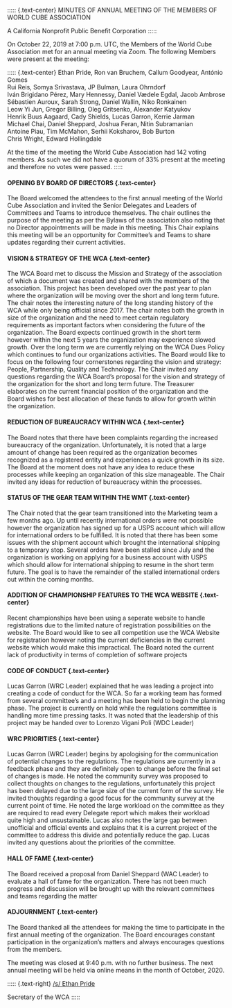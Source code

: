 ::::: {.text-center}
MINUTES OF ANNUAL MEETING OF THE MEMBERS OF WORLD CUBE ASSOCIATION

A California Nonprofit Public Benefit Corporation
:::::

On October 22, 2019 at 7:00 p.m. UTC, the Members of the World Cube Association met for an annual meeting via Zoom. The following Members were present at the meeting:

::::: {.text-center}
Ethan Pride, Ron van Bruchem, Callum Goodyear, António Gomes <br>
Rui Reis, Somya Srivastava, JP Bulman, Laura Ohrndorf <br>
Iván Brigidano Pérez, Mary Hennessy, Daniel Vædele Egdal, Jacob Ambrose <br>
Sébastien Auroux, Sarah Strong, Daniel Wallin, Niko Ronkainen <br>
Leow Yi Jun, Gregor Billing, Oleg Gritsenko, Alexander Katyukov <br>
Henrik Buus Aagaard, Cady Shields, Lucas Garron, Kerrie Jarman <br>
Michael Chai, Daniel Sheppard, Joshua Feran, Nitin Subramanian <br>
Antoine Piau, Tim McMahon, Serhii Koksharov, Bob Burton <br>
Chris Wright, Edward Hollingdale <br>

At the time of the meeting the World Cube Association had 142 voting members. As such we did not have a quorum of 33% present at the meeting and therefore no votes were passed.
:::::


#### **OPENING BY BOARD OF DIRECTORS** {.text-center}

The Board welcomed the attendees to the first annual meeting of the World Cube Association and invited the Senior Delegates and Leaders of Committees and Teams to introduce themselves. The chair outlines the purpose of the meeting as per the Bylaws of the association also noting that no Director appointments will be made in this meeting. This Chair explains this meeting will be an opportunity for Committee’s and Teams to share updates regarding their current activities.

#### **VISION & STRATEGY OF THE WCA** {.text-center}

The WCA Board met to discuss the Mission and Strategy of the association of which a document was created and shared with the members of the association. This project has been developed over the past year to plan where the organization will be moving over the short and long term future. The chair notes the interesting nature of the long standing history of the WCA while only being official since 2017. The chair notes both the growth in size of the organization and the need to meet certain regulatory requirements as important factors when considering the future of the organization. The Board expects continued growth in the short term however within the next 5 years the organization may experience slowed growth. Over the long term we are currently relying on the WCA Dues Policy which continues to fund our organizations activities. The Board would like to focus on the following four cornerstones regarding the vision and strategy: People, Partnership, Quality and Technology. The Chair invited any questions regarding the WCA Board’s proposal for the vision and strategy of the organization for the short and long term future. The Treasurer elaborates on the current financial position of the organization and the Board wishes for best allocation of these funds to allow for growth within the organization.

#### **REDUCTION OF BUREAUCRACY WITHIN WCA** {.text-center}

The Board notes that there have been complaints regarding the increased bureaucracy of the organization. Unfortunately, it is noted that a large amount of change has been required as the organization becomes recognized as a registered entity and experiences a quick growth in its size. The Board at the moment does not have any idea to reduce these processes while keeping an organization of this size manageable. The Chair invited any ideas for reduction of bureaucracy within the processes. 

#### **STATUS OF THE GEAR TEAM WITHIN THE WMT** {.text-center}

The Chair noted that the gear team transitioned into the Marketing team a few months ago. Up until recently international orders were not possible however the organization has signed up for a USPS account which will allow for international orders to be fulfilled. It is noted that there has been some issues with the shipment account which brought the international shipping to a temporary stop. Several orders have been stalled since July and the organization is working on applying for a business account with USPS which should allow for international shipping to resume in the short term future. The goal is to have the remainder of the stalled international orders out within the coming months.

#### **ADDITION OF CHAMPIONSHIP FEATURES TO THE WCA WEBSITE** {.text-center}

Recent championships have been using a seperate website to handle registrations due to the limited nature of registration possibilities on the website. The Board would like to see all competition use the WCA Website for registration however noting the current deficiencies in the current website which would make this impractical. The Board noted the current lack of productivity in terms of completion of software projects 

#### **CODE OF CONDUCT** {.text-center}

Lucas Garron (WRC Leader) explained that he was leading a project into creating a code of conduct for the WCA. So far a working team has formed from several committee’s and a meeting has been held to begin the planning phase. The project is currently on hold while the regulations committee is handling more time pressing tasks. It was noted that the leadership of this project may be handed over to Lorenzo Vigani Poli (WDC Leader)

#### **WRC PRIORITIES** {.text-center}

Lucas Garron (WRC Leader) begins by apologising for the communication of potential changes to the regulations. The regulations are currently in a feedback phase and they are definitely open to change before the final set of changes is made. He noted the community survey was proposed to collect thoughts on changes to the regulations, unfortunately this project has been delayed due to the large size of the current form of the survey. He invited thoughts regarding a good focus for the community survey at the current point of time. He noted the large workload on the committee as they are required to read every Delegate report which makes their workload quite high and unsustainable. Lucas also notes the large gap between unofficial and official events and explains that it is a current project of the committee to address this divide and potentially reduce the gap. Lucas invited any questions about the priorities of the committee.

#### **HALL OF FAME** {.text-center}

The Board received a proposal from Daniel Sheppard (WAC Leader) to evaluate a hall of fame for the organization. There has not been much progress and discussion will be brought up with the relevant committees and teams regarding the matter

#### **ADJOURNMENT** {.text-center}

The Board thanked all the attendees for making the time to participate in the first annual meeting of the organization. The Board encourages constant participation in the organization’s matters and always encourages questions from the members. 

The meeting was closed at 9:40 p.m. with no further business. The next annual meeting will be held via online means in the month of October, 2020.

::::: {.text-right}
<u>/s/ Ethan Pride</u>

Secretary of the WCA
:::::

